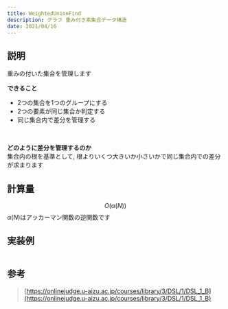 ```yaml
---
title: WeightedUnionFind
description: グラフ 重み付き素集合データ構造
date: 2021/04/16
---
```


## 説明
重みの付いた集合を管理します

**できること**  
- $2$つの集合を$1$つのグループにする
- $2$つの要素が同じ集合か判定する
- 同じ集合内で差分を管理する

<br>

**どのように差分を管理するのか**  
集合内の根を基準として, 根よりいくつ大きいか小さいかで同じ集合内での差分が求まります

## 計算量
$$
O(\alpha(N))
$$
$\alpha(N)$はアッカーマン関数の逆関数です

## 実装例

```cpp import=/assets/Library/data-structure/weightedunionfind.cpp
```

## 参考
> [https://onlinejudge.u-aizu.ac.jp/courses/library/3/DSL/1/DSL_1_B](https://onlinejudge.u-aizu.ac.jp/courses/library/3/DSL/1/DSL_1_B)